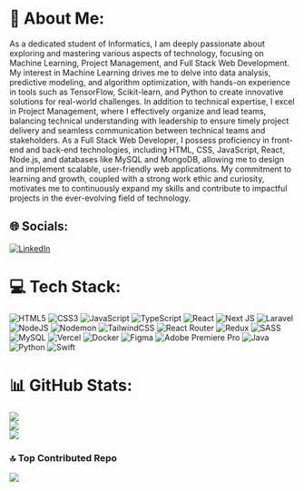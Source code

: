 # 💫 About Me:
As a dedicated student of Informatics, I am deeply passionate about exploring and mastering various aspects of technology, focusing on Machine Learning, Project Management, and Full Stack Web Development. My interest in Machine Learning drives me to delve into data analysis, predictive modeling, and algorithm optimization, with hands-on experience in tools such as TensorFlow, Scikit-learn, and Python to create innovative solutions for real-world challenges. In addition to technical expertise, I excel in Project Management, where I effectively organize and lead teams, balancing technical understanding with leadership to ensure timely project delivery and seamless communication between technical teams and stakeholders. As a Full Stack Web Developer, I possess proficiency in front-end and back-end technologies, including HTML, CSS, JavaScript, React, Node.js, and databases like MySQL and MongoDB, allowing me to design and implement scalable, user-friendly web applications. My commitment to learning and growth, coupled with a strong work ethic and curiosity, motivates me to continuously expand my skills and contribute to impactful projects in the ever-evolving field of technology.


## 🌐 Socials:
[![LinkedIn](https://img.shields.io/badge/LinkedIn-%230077B5.svg?logo=linkedin&logoColor=white)](https://www.linkedin.com/in/charlospurba/) 

# 💻 Tech Stack:
![HTML5](https://img.shields.io/badge/html5-%23E34F26.svg?style=for-the-badge&logo=html5&logoColor=white) ![CSS3](https://img.shields.io/badge/css3-%231572B6.svg?style=for-the-badge&logo=css3&logoColor=white) ![JavaScript](https://img.shields.io/badge/javascript-%23323330.svg?style=for-the-badge&logo=javascript&logoColor=%23F7DF1E) ![TypeScript](https://img.shields.io/badge/typescript-%23007ACC.svg?style=for-the-badge&logo=typescript&logoColor=white) ![React](https://img.shields.io/badge/react-%2320232a.svg?style=for-the-badge&logo=react&logoColor=%2361DAFB) ![Next JS](https://img.shields.io/badge/Next-black?style=for-the-badge&logo=next.js&logoColor=white) ![Laravel](https://img.shields.io/badge/laravel-%23FF2D20.svg?style=for-the-badge&logo=laravel&logoColor=white) ![NodeJS](https://img.shields.io/badge/node.js-6DA55F?style=for-the-badge&logo=node.js&logoColor=white) ![Nodemon](https://img.shields.io/badge/NODEMON-%23323330.svg?style=for-the-badge&logo=nodemon&logoColor=%BBDEAD) ![TailwindCSS](https://img.shields.io/badge/tailwindcss-%2338B2AC.svg?style=for-the-badge&logo=tailwind-css&logoColor=white) ![React Router](https://img.shields.io/badge/React_Router-CA4245?style=for-the-badge&logo=react-router&logoColor=white) ![Redux](https://img.shields.io/badge/redux-%23593d88.svg?style=for-the-badge&logo=redux&logoColor=white) ![SASS](https://img.shields.io/badge/SASS-hotpink.svg?style=for-the-badge&logo=SASS&logoColor=white) ![MySQL](https://img.shields.io/badge/mysql-4479A1.svg?style=for-the-badge&logo=mysql&logoColor=white) ![Vercel](https://img.shields.io/badge/vercel-%23000000.svg?style=for-the-badge&logo=vercel&logoColor=white) ![Docker](https://img.shields.io/badge/docker-%230db7ed.svg?style=for-the-badge&logo=docker&logoColor=white) ![Figma](https://img.shields.io/badge/figma-%23F24E1E.svg?style=for-the-badge&logo=figma&logoColor=white) ![Adobe Premiere Pro](https://img.shields.io/badge/Adobe%20Premiere%20Pro-9999FF.svg?style=for-the-badge&logo=Adobe%20Premiere%20Pro&logoColor=white) ![Java](https://img.shields.io/badge/Java-%23ED8B00.svg?style=for-the-badge&logo=java&logoColor=white) ![Python](https://img.shields.io/badge/python-%2314354C.svg?style=for-the-badge&logo=python&logoColor=white) ![Swift](https://img.shields.io/badge/Swift-F54A2A?style=for-the-badge&logo=swift&logoColor=white)


# 📊 GitHub Stats:
![](https://github-readme-stats.vercel.app/api?username=charlospurba&theme=blue_navy&hide_border=false&include_all_commits=true&count_private=false)<br/>
![](https://github-readme-streak-stats.herokuapp.com/?user=charlospurba&theme=blue_navy&hide_border=false)<br/>
![](https://github-readme-stats.vercel.app/api/top-langs/?username=charlospurba&theme=blue_navy&hide_border=false&include_all_commits=true&count_private=false&layout=compact)

### 🔝 Top Contributed Repo
![](https://github-contributor-stats.vercel.app/api?username=charlospurba&limit=5&theme=blue_navy&combine_all_yearly_contributions=true)

<!-- Proudly created with GPRM ( https://gprm.itsvg.in ) -->
